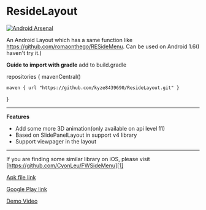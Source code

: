 ResideLayout
============

[![Android Arsenal](https://img.shields.io/badge/Android%20Arsenal-ResideLayout-brightgreen.svg?style=flat)](https://android-arsenal.com/details/1/880)

An Android Layout which has a same function like https://github.com/romaonthego/RESideMenu. Can be used on Android 1.6(I haven't try it.)

**Guide to import with gradle**
add to build.gradle

repositories {
    mavenCentral()

    maven { url "https://github.com/kyze8439690/ResideLayout.git" }
}

------------
**Features**

 - Add some more 3D animation(only available on api level 11)
 - Based on SlidePanelLayout in support v4 library
 - Support viewpager in the layout

------------

If you are finding some similar library on iOS, please visit [https://github.com/CyonLeu/FWSideMenu][1]

[Apk file link](https://github.com/kyze8439690/ResideLayout/blob/master/demo.apk?raw=true)

[Google Play link](https://play.google.com/store/apps/details?id=me.yugy.github.residelayout)

[Demo Video](http://youtu.be/Kv8wK2FRC7M)


  [1]: https://github.com/CyonLeu/FWSideMenu
